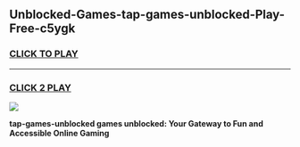 
## Unblocked-Games-tap-games-unblocked-Play-Free-c5ygk
<h3>
<a href="https://premium76.site?title=tap-games-unblocked&ref=10A">CLICK TO PLAY</a></h3>
<hr>

<h3>
<a href="https://premium76.site?title=tap-games-unblocked&ref=10A">CLICK 2 PLAY</a>
  
</h3>

<a href="https://premium76.site?title=tap-games-unblocked&ref=10A"><img src="https://clearcache.store/games.png"></a>


**tap-games-unblocked games unblocked: Your Gateway to Fun and Accessible Online Gaming**
